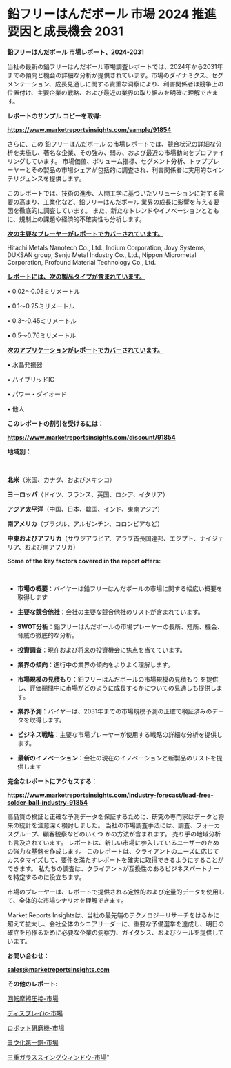 # 鉛フリーはんだボール 市場 2024 推進要因と成長機会 2031

<strong>鉛フリーはんだボール 市場レポート、2024-2031</strong>

当社の最新の鉛フリーはんだボール市場調査レポートでは、2024年から2031年までの傾向と機会の詳細な分析が提供されています。市場のダイナミクス、セグメンテーション、成長見通しに関する貴重な洞察により、利害関係者は競争上の位置付け、主要企業の戦略、および最近の業界の取り組みを明確に理解できます。



<strong>レポートのサンプル コピーを取得:</strong> <a href=https://www.marketreportsinsights.com/sample/91854>

<strong><u>https://www.marketreportsinsights.com/sample/91854</u></strong></a>

さらに、この 鉛フリーはんだボール の市場レポートでは、競合状況の詳細な分析を実施し、著名な企業、その強み、弱み、および最近の市場動向をプロファイリングしています。 市場価値、ボリューム指標、セグメント分析、トッププレーヤーとその製品の市場シェアが包括的に調査され、利害関係者に実用的なインテリジェンスを提供します。

このレポートでは、技術の進歩、人間工学に基づいたソリューションに対する需要の高まり、工業化など、鉛フリーはんだボール 業界の成長に影響を与える要因を徹底的に調査しています。 また、新たなトレンドやイノベーションとともに、規制上の課題や経済的不確実性も分析します。



<strong><u>次の主要なプレーヤーがレポートでカバーされています。</u></strong>

Hitachi Metals Nanotech Co., Ltd., Indium Corporation, Jovy Systems, DUKSAN group, Senju Metal Industry Co., Ltd., Nippon Micrometal Corporation, Profound Material Technology Co., Ltd.



<strong><u><b>レポートには、次の製品タイプが含まれています。</b></u></strong>

• 0.02〜0.08ミリメートル

• 0.1〜0.25ミリメートル

• 0.3〜0.45ミリメートル

• 0.5〜0.76ミリメートル



<strong><u><b>次のアプリケーションがレポートでカバーされています。</b></u></strong>

• 水晶発振器

• ハイブリッドIC

• パワー・ダイオード

• 他人



<strong><b>このレポートの割引を受けるには：</b></strong>

<a href=https://www.marketreportsinsights.com/discount/91854>

<strong><u>https://www.marketreportsinsights.com/discount/91854</u></strong></a>



<strong>地域別：</strong>

<strong> </strong>



<strong>北米</strong>（米国、カナダ、およびメキシコ）



<strong>ヨーロッパ</strong>（ドイツ、フランス、英国、ロシア、イタリア）



<strong>アジア太平洋</strong>（中国、日本、韓国、インド、東南アジア）



<strong>南アメリカ</strong>（ブラジル、アルゼンチン、コロンビアなど）



<strong>中東およびアフリカ</strong>（サウジアラビア、アラブ首長国連邦、エジプト、ナイジェリア、および南アフリカ）



<strong>Some of the key factors covered in the report offers:</strong>

<strong> </strong>
<ul>
  <li>

<strong>市場の概要</strong>：バイヤーは鉛フリーはんだボールの市場に関する幅広い概要を取得します</li>
  <li>

<strong>主要な競合他社</strong>：会社の主要な競合他社のリストが含まれています。</li>
  <li>

<strong>SWOT分析</strong>：鉛フリーはんだボールの市場プレーヤーの長所、短所、機会、脅威の徹底的な分析。</li>
  <li>

<strong>投資調査</strong>：現在および将来の投資機会に焦点を当てています。</li>
  <li>

<strong>業界の傾向</strong>：進行中の業界の傾向をよりよく理解します。</li>
  <li>

<strong>市場規模の見積もり</strong>：鉛フリーはんだボールの市場規模の見積もり を提供し、評価期間中に市場がどのように成長するかについての見通しも提供します。</li>
  <li>

<strong>業界予測</strong>：バイヤーは、2031年までの市場規模予測の正確で検証済みのデータを取得します。</li>
  <li>

<strong>ビジネス戦略</strong>：主要な市場プレーヤーが使用する戦略の詳細な分析を提供します。</li>
  <li>

<strong>最新のイノベーション</strong>：会社の現在のイノベーションと新製品のリストを提供します</li>
</ul>


<strong>完全なレポートにアクセスする</strong>：

<a href=https://www.marketreportsinsights.com/industry-forecast/lead-free-solder-ball-industry-91854>

<strong><u>https://www.marketreportsinsights.com/industry-forecast/lead-free-solder-ball-industry-91854</u></strong></a>

高品質の検証と正確な予測データを保証するために、研究の専門家はデータと将来の統計を注意深く検討しました。 当社の市場調査手法には、調査、フォーカスグループ、顧客観察などのいくつ かの方法が含まれます。 売り手の地域分析も言及されています。 レポートは、新しい市場に参入しているユーザーのための強力な基盤を作成します。 このレポートは、クライアントのニーズに応じてカスタマイズして、要件を満たすレポートを確実に取得できるようにすることができます。 私たちの調査は、クライアントが互換性のあるビジネスパートナーを特定するのに役立ちます。

市場のプレーヤーは、レポートで提供される定性的および定量的データを使用して、全体的な市場シナリオを理解できます。

Market Reports Insightsは、当社の最先端のテクノロジーリサーチをはるかに超えて拡大し、会社全体のシニアリーダーに、重要な予備選挙を達成し、明日の確立を形作るために必要な企業の洞察力、ガイダンス、およびツールを提供しています。



<strong><b>お問い合わせ</b></strong>：

<a href=mailto:sales@marketreportsinsights.com>

<strong><u>sales@marketreportsinsights.com</u></strong></a>



<strong>その他のレポート:</strong>

<a href=https://www.linkedin.com/pulse/回転摩擦圧接-市場-2023-年のダイナミクスとビジネストレンド-2030-pq97f/>回転摩擦圧接-市場</a>

<a href=https://www.linkedin.com/pulse/ディスプレイic-市場-2030-年までの需要に焦点を当てた-2023-年調査レポート-pr-news-hub-tk1sf/>ディスプレイic-市場</a>

<a href=https://www.linkedin.com/pulse/ロボット研磨機-市場-2023-競争分析と事業成長-2030-data-dive-discoveries-24-analysis-hl0nc/>ロボット研磨機-市場</a>

<a href=https://www.linkedin.com/pulse/ヨウ化第一銅-市場-2023-swot-分析と成長率-2030-consumer-connection-collective-360-0vfnf/>ヨウ化第一銅-市場</a>

<a href=https://www.linkedin.com/pulse/三重ガラススイングウィンドウ-市場-2030-年までの需要に焦点を当てた-lo7ff/>三重ガラススイングウィンドウ-市場</a>"

